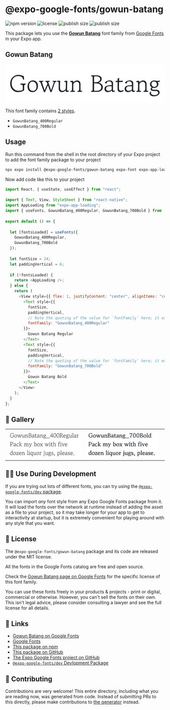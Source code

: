 # @expo-google-fonts/gowun-batang

![npm version](https://flat.badgen.net/npm/v/@expo-google-fonts/gowun-batang)
![license](https://flat.badgen.net/github/license/expo/google-fonts)
![publish size](https://flat.badgen.net/packagephobia/install/@expo-google-fonts/gowun-batang)
![publish size](https://flat.badgen.net/packagephobia/publish/@expo-google-fonts/gowun-batang)

This package lets you use the [**Gowun Batang**](https://fonts.google.com/specimen/Gowun+Batang) font family from [Google Fonts](https://fonts.google.com/) in your Expo app.

## Gowun Batang

![Gowun Batang](./font-family.png)

This font family contains [2 styles](#-gallery).

- `GowunBatang_400Regular`
- `GowunBatang_700Bold`

## Usage

Run this command from the shell in the root directory of your Expo project to add the font family package to your project

```sh
npx expo install @expo-google-fonts/gowun-batang expo-font expo-app-loading
```

Now add code like this to your project

```js
import React, { useState, useEffect } from "react";

import { Text, View, StyleSheet } from "react-native";
import AppLoading from "expo-app-loading";
import { useFonts, GowunBatang_400Regular, GowunBatang_700Bold } from '@expo-google-fonts/gowun-batang';

export default () => {

  let [fontsLoaded] = useFonts({
    GowunBatang_400Regular, 
    GowunBatang_700Bold
  });

  let fontSize = 24;
  let paddingVertical = 6;

  if (!fontsLoaded) {
    return <AppLoading />;
  } else {
    return (
      <View style={{ flex: 1, justifyContent: "center", alignItems: "center" }}>
        <Text style={{
          fontSize,
          paddingVertical,
          // Note the quoting of the value for `fontFamily` here; it expects a string!
          fontFamily: "GowunBatang_400Regular"
        }}>
          Gowun Batang Regular
        </Text>
        <Text style={{
          fontSize,
          paddingVertical,
          // Note the quoting of the value for `fontFamily` here; it expects a string!
          fontFamily: "GowunBatang_700Bold"
        }}>
          Gowun Batang Bold
        </Text>
      </View>
    );
  }
};
```

## 🔡 Gallery


||||
|-|-|-|
|![GowunBatang_400Regular](./GowunBatang_400Regular.ttf.png)|![GowunBatang_700Bold](./GowunBatang_700Bold.ttf.png)|||


## 👩‍💻 Use During Development

If you are trying out lots of different fonts, you can try using the [`@expo-google-fonts/dev` package](https://github.com/expo/google-fonts/tree/master/font-packages/dev#readme).

You can import _any_ font style from any Expo Google Fonts package from it. It will load the fonts over the network at runtime instead of adding the asset as a file to your project, so it may take longer for your app to get to interactivity at startup, but it is extremely convenient for playing around with any style that you want.


## 📖 License

The `@expo-google-fonts/gowun-batang` package and its code are released under the MIT license.

All the fonts in the Google Fonts catalog are free and open source.

Check the [Gowun Batang page on Google Fonts](https://fonts.google.com/specimen/Gowun+Batang) for the specific license of this font family.

You can use these fonts freely in your products & projects - print or digital, commercial or otherwise. However, you can't sell the fonts on their own. This isn't legal advice, please consider consulting a lawyer and see the full license for all details.

## 🔗 Links

- [Gowun Batang on Google Fonts](https://fonts.google.com/specimen/Gowun+Batang)
- [Google Fonts](https://fonts.google.com/)
- [This package on npm](https://www.npmjs.com/package/@expo-google-fonts/gowun-batang)
- [This package on GitHub](https://github.com/expo/google-fonts/tree/master/font-packages/gowun-batang)
- [The Expo Google Fonts project on GitHub](https://github.com/expo/google-fonts)
- [`@expo-google-fonts/dev` Devlopment Package](https://github.com/expo/google-fonts/tree/master/font-packages/dev)

## 🤝 Contributing

Contributions are very welcome! This entire directory, including what you are reading now, was generated from code. Instead of submitting PRs to this directly, please make contributions to [the generator](https://github.com/expo/google-fonts/tree/master/packages/generator) instead.
